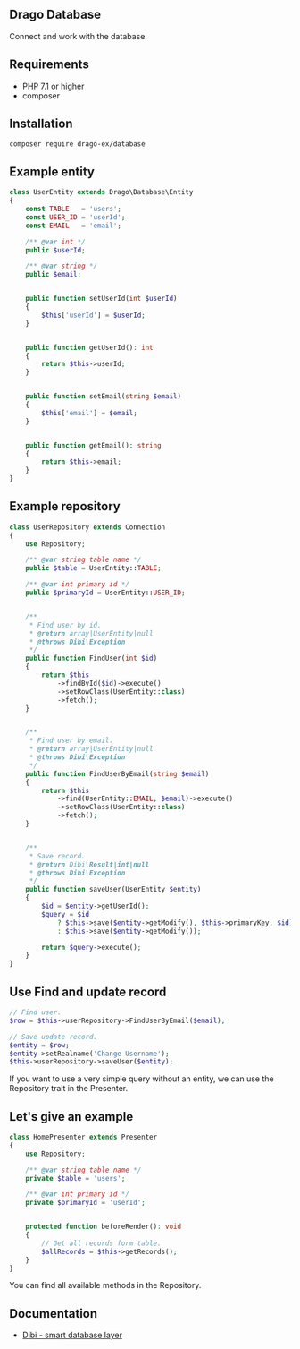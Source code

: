 ## Drago Database

Connect and work with the database.

## Requirements

- PHP 7.1 or higher
- composer

## Installation

```
composer require drago-ex/database
```

## Example entity

```php
class UserEntity extends Drago\Database\Entity
{
	const TABLE   = 'users';
	const USER_ID = 'userId';
	const EMAIL   = 'email';

	/** @var int */
	public $userId;

	/** @var string */
	public $email;


	public function setUserId(int $userId)
	{
		$this['userId'] = $userId;
	}


	public function getUserId(): int
	{
		return $this->userId;
	}


	public function setEmail(string $email)
	{
		$this['email'] = $email;
	}


	public function getEmail(): string
	{
		return $this->email;
	}
}

```

## Example repository

```php
class UserRepository extends Connection
{
	use Repository;

	/** @var string table name */
	public $table = UserEntity::TABLE;

	/** @var int primary id */
	public $primaryId = UserEntity::USER_ID;


	/**
	 * Find user by id.
	 * @return array|UserEntity|null
	 * @throws Dibi\Exception
	 */
	public function FindUser(int $id)
	{
		return $this
			->findById($id)->execute()
			->setRowClass(UserEntity::class)
			->fetch();
	}


	/**
	 * Find user by email.
	 * @return array|UserEntity|null
	 * @throws Dibi\Exception
	 */
	public function FindUserByEmail(string $email)
	{
		return $this
			->find(UserEntity::EMAIL, $email)->execute()
			->setRowClass(UserEntity::class)
			->fetch();
	}


	/**
	 * Save record.
	 * @return Dibi\Result|int|null
	 * @throws Dibi\Exception
	 */
	public function saveUser(UserEntity $entity)
	{
		$id = $entity->getUserId();
		$query = $id
			? $this->save($entity->getModify(), $this->primaryKey, $id)
			: $this->save($entity->getModify());

		return $query->execute();
	}
}

```

## Use Find and update record

```php
// Find user.
$row = $this->userRepository->FindUserByEmail($email);

// Save update record.
$entity = $row;
$entity->setRealname('Change Username');
$this->userRepository->saveUser($entity);
```

If you want to use a very simple query without an entity, we can 
use the Repository trait in the Presenter.

## Let's give an example

```php
class HomePresenter extends Presenter
{
	use Repository;

	/** @var string table name */
	private $table = 'users';

	/** @var int primary id */
	private $primaryId = 'userId';


	protected function beforeRender(): void
	{
		// Get all records form table.
		$allRecords = $this->getRecords();
	}
}
```

You can find all available methods in the Repository.

## Documentation
- [Dibi - smart database layer](https://github.com/dg/dibi)
